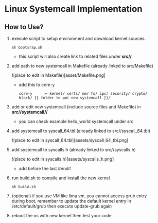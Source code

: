 # Linux Systemcall Implementation

## How to Use?

1. execute script to setup environment and download kernel sources.

   ```shell
   sh bootsrap.sh
   ```

   - this script will also create link to related files under **src//**

2. add path to new systemcall in Makefile (already linked to src/Makefile)

   !(place to edit in Makefile)[asset/Makefile.png]

   - add this to core-y

     ```shell
     core-y		:= kernel/ certs/ mm/ fs/ ipc/ security/ crypto/ block/ {{ folder to put new systemcall }}/
     ```

3. add or edit new systemcall (include source files and Makefile) in **src//systemcall//**

   - you can check example hello_world systemcall under src

4. add systemcall to syscall_64.tbl (already linked to src//syscall_64.tbl)

   !(place to edit in syscall_64.tbl)[assets/syscall_64_tbl.png]

5. add systemcall to syscalls.h (already linked to src//syscalls.h)

   !(place to edit in syscalls.h)[assets/syscalls_h.png]

   - add before the last #endif

6. run build.sh to compile and install the new kernel

   ```shell
   sh build.sh
   ```

7. (optional) if you use VM like lima vm, you cannot access grub entry during boot, remember to update the default kernel entry in /etc/default/grub then execute update-grub again

8. reboot the os with new kernel then test your code
